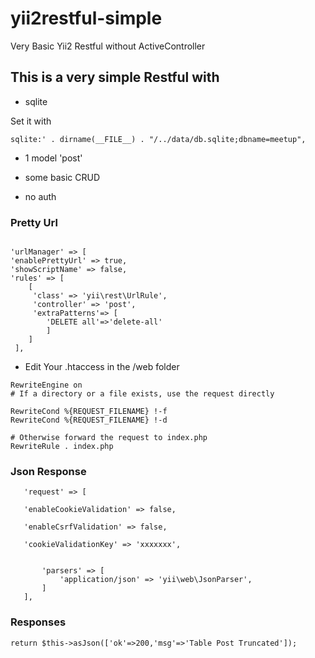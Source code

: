 # yii2restful-simple
Very Basic Yii2 Restful without ActiveController

## This is a very simple Restful with

* sqlite

Set it with 

`sqlite:' . dirname(__FILE__) . "/../data/db.sqlite;dbname=meetup",`


* 1 model 'post'


* some basic CRUD
* no auth

### Pretty Url 

```

'urlManager' => [
'enablePrettyUrl' => true,
'showScriptName' => false,
'rules' => [
	[
	 'class' => 'yii\rest\UrlRule', 
	 'controller' => 'post',
     'extraPatterns'=> [
		'DELETE all'=>'delete-all'
		]
    ]
 ],	
   ```
 
 - Edit Your .htaccess in the /web folder 
 
 ```
 RewriteEngine on
# If a directory or a file exists, use the request directly

RewriteCond %{REQUEST_FILENAME} !-f
RewriteCond %{REQUEST_FILENAME} !-d

# Otherwise forward the request to index.php
RewriteRule . index.php 
```
 
 
 
 
 ### Json Response 
 
 ```
	'request' => [

	'enableCookieValidation' => false,

	'enableCsrfValidation' => false,

	'cookieValidationKey' => 'xxxxxxx',


		'parsers' => [
			'application/json' => 'yii\web\JsonParser',
		]
	],	
```

### Responses 

`return $this->asJson(['ok'=>200,'msg'=>'Table Post Truncated']);`



